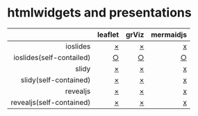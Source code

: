 htmlwidgets and presentations
================================

|             | leaflet    | grViz       | mermaidjs  |
|------------:|-----------:|------------:|-----------:|
| ioslides    | [×][io_lf1]| [×][io_gv1] | [x][io_mm1]|
| ioslides(self-contailed) | [○][io_lf2]| [○][io_gv2] | [○][io_mm2]|
| slidy    | [×][sl_lf1]| [×][sl_gv1] | [x][sl_mm1]|
| slidy(self-contained) | [×][sl_lf2]| [×][sl_gv2] | [x][sl_mm2]|
| revealjs    | [×][rv_lf1]| [×][rv_gv1] | [x][rv_mm1]|
| revealjs(self-contained) | [×][rv_lf2]| [×][rv_gv2] | [x][rv_mm2]|

[io_lf1]:https://yutannihilation.github.io/presentation_with_htmlwidgets_test/leaflet_ioslides.html
[io_gv1]:https://yutannihilation.github.io/presentation_with_htmlwidgets_test/grViz_ioslides.html
[io_mm1]:https://yutannihilation.github.io/presentation_with_htmlwidgets_test/mermaid_ioslides.html
[io_lf2]:https://yutannihilation.github.io/presentation_with_htmlwidgets_test/leaflet_noselfcontained_ioslides.html
[io_gv2]:https://yutannihilation.github.io/presentation_with_htmlwidgets_test/grViz_noselfcontained_ioslides.html
[io_mm2]:https://yutannihilation.github.io/presentation_with_htmlwidgets_test/mermaid_noselfcontained_ioslides.html
[sl_lf1]:https://yutannihilation.github.io/presentation_with_htmlwidgets_test/leaflet_slidy.html
[sl_gv1]:https://yutannihilation.github.io/presentation_with_htmlwidgets_test/grViz_slidy.html
[sl_mm1]:https://yutannihilation.github.io/presentation_with_htmlwidgets_test/mermaid_slidy.html
[sl_lf2]:https://yutannihilation.github.io/presentation_with_htmlwidgets_test/leaflet_noselfcontained_slidy.html
[sl_gv2]:https://yutannihilation.github.io/presentation_with_htmlwidgets_test/grViz_noselfcontained_slidy.html
[sl_mm2]:https://yutannihilation.github.io/presentation_with_htmlwidgets_test/mermaid_noselfcontained_slidy.html
[rv_lf1]:https://yutannihilation.github.io/presentation_with_htmlwidgets_test/leaflet_revealjs.html
[rv_gv1]:https://yutannihilation.github.io/presentation_with_htmlwidgets_test/grViz_revealjs.html
[rv_mm1]:https://yutannihilation.github.io/presentation_with_htmlwidgets_test/mermaid_revealjs.html
[rv_lf2]:https://yutannihilation.github.io/presentation_with_htmlwidgets_test/leaflet_noselfcontained_revealjs.html
[rv_gv2]:https://yutannihilation.github.io/presentation_with_htmlwidgets_test/grViz_noselfcontained_revealjs.html
[rv_mm2]:https://yutannihilation.github.io/presentation_with_htmlwidgets_test/mermaid_noselfcontained_revealjs.html